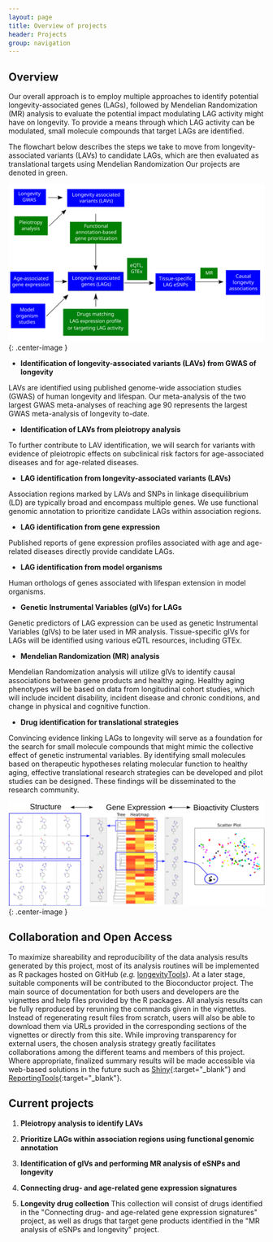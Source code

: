 ```yaml
---
layout: page
title: Overview of projects
header: Projects
group: navigation
---
```


## Overview

Our overall approach is to employ multiple approaches to identify potential longevity-associated genes (LAGs), followed by Mendelian Randomization (MR) analysis to evaluate the potential impact modulating LAG activity might have on longevity. To provide a means through which LAG activity can be modulated, small molecule compounds that target LAGs are identified. 

The flowchart below describes the steps we take to move from longevity-associated variants (LAVs) to candidate LAGs, which are then evaluated as translational targets using Mendelian Randomization Our projects are denoted in green.

![overallFlowchart](/public/images/overallFlowchart.svg){: .center-image }

* **Identification of longevity-associated variants (LAVs) from GWAS of longevity**

LAVs are identified using published genome-wide association studies (GWAS) of human longevity and lifespan. Our meta-analysis of the two largest GWAS meta-analyses of reaching age 90 represents the largest GWAS meta-analysis of longevity to-date. 

* **Identification of LAVs from pleiotropy analysis**

To further contribute to LAV identification, we will search for variants with evidence of pleiotropic effects on subclinical risk factors for age-associated diseases and for age-related diseases. 

* **LAG identification from longevity-associated variants (LAVs)**

Association regions marked by LAVs and SNPs in linkage disequilibrium (LD) are typically broad and encompass multiple genes. We use functional genomic annotation to prioritize candidate LAGs within association regions. 

* **LAG identification from gene expression**

Published reports of gene expression profiles associated with age and age-related diseases directly provide candidate LAGs. 

* **LAG identification from model organisms**

Human orthologs of genes associated with lifespan extension in model organisms.

* **Genetic Instrumental Variables (gIVs) for LAGs**

Genetic predictors of LAG expression can be used as genetic Instrumental Variables (gIVs) to be later used in MR analysis. Tissue-specific gIVs for LAGs will be identified using various eQTL resources, including GTEx.

* **Mendelian Randomization (MR) analysis**

Mendelian Randomization analysis will utilize gIVs to identify causal associations between gene products and healthy aging. Healthy aging phenotypes will be based on data from longitudinal cohort studies, which will include incident disability, incident disease and chronic conditions, and change in physical and cognitive function. 

* **Drug identification for translational strategies**

Convincing evidence linking LAGs to longevity will serve as a foundation for the search for small molecule compounds that might mimic the collective effect of genetic instrumental variables. By identifying small molecules based on therapeutic hypotheses relating molecular function to healthy aging, effective translational research strategies can be developed and pilot studies can be designed. These findings will be disseminated to the research community.

![overallFlowchart](/public/images/cluster_image.svg){: .center-image }

## Collaboration and Open Access

To maximize shareability and reproducibility of the data analysis results
generated by this project, most of its analysis routines will be implemented as
R packages hosted on GitHub (_e.g._ [longevityTools](https://github.com/tgirke/longevityTools)). 
At a later stage, suitable components will be contributed to the Bioconductor project. The main 
source of documentation for both users and developers are the vignettes and help files provided by the R packages.
All analysis results can be fully reproduced by rerunning the commands given in the vignettes. Instead of regenerating result files from scratch, users will also be able to download them via URLs provided in the corresponding sections of the vignettes or directly from this site. While improving transparency for external users, the chosen analysis strategy greatly facilitates collaborations among the different teams and members of this project. Where appropriate, finalized summary results will be made accessible via web-based solutions in the future such as [Shiny](http://shiny.rstudio.com/){:target="_blank"} and
[ReportingTools](http://bioconductor.org/packages/release/bioc/html/ReportingTools.html){:target="_blank"}.

## Current projects

1. **Pleiotropy analysis to identify LAVs**

2. **Prioritize LAGs within association regions using functional genomic annotation**

3. **Identification of gIVs and performing MR analysis of eSNPs and longevity**

4. **Connecting drug- and age-related gene expression signatures**

5. **Longevity drug collection** 
This collection will consist of drugs identified in the "Connecting drug- and age-related gene expression signatures" project, as well as drugs that target gene products identified in the "MR analysis of eSNPs and longevity" project. 



